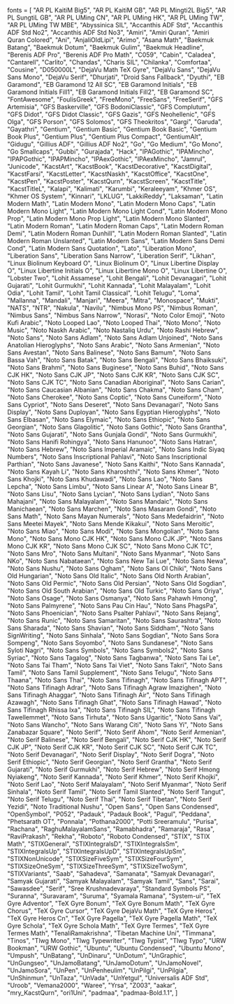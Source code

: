 fonts = [
    "AR PL KaitiM Big5",
    "AR PL KaitiM GB",
    "AR PL Mingti2L Big5",
    "AR PL SungtiL GB",
    "AR PL UMing CN",
    "AR PL UMing HK",
    "AR PL UMing TW",
    "AR PL UMing TW MBE",
    "Abyssinica SIL",
    "Accanthis ADF Std",
    "Accanthis ADF Std No2",
    "Accanthis ADF Std No3",
    "Amiri",
    "Amiri Quran",
    "Amiri Quran Colored",
    "Ani",
    "AnjaliOldLipi",
    "Arimo",
    "Asana Math",
    "Baekmuk Batang",
    "Baekmuk Dotum",
    "Baekmuk Gulim",
    "Baekmuk Headline",
    "Berenis ADF Pro",
    "Berenis ADF Pro Math",
    "C059",
    "Cabin",
    "Caladea",
    "Cantarell",
    "Carlito",
    "Chandas",
    "Charis SIL",
    "Chilanka",
    "Comfortaa",
    "Cousine",
    "D050000L",
    "DejaVu Math TeX Gyre",
    "DejaVu Sans",
    "DejaVu Sans Mono",
    "DejaVu Serif",
    "Dhurjati",
    "Droid Sans Fallback",
    "Dyuthi",
    "EB Garamond",
    "EB Garamond 12 All SC",
    "EB Garamond Initials",
    "EB Garamond Initials Fill1",
    "EB Garamond Initials Fill2",
    "EB Garamond SC",
    "FontAwesome",
    "FoulisGreek",
    "FreeMono",
    "FreeSans",
    "FreeSerif",
    "GFS Artemisia",
    "GFS Baskerville",
    "GFS BodoniClassic",
    "GFS Complutum",
    "GFS Didot",
    "GFS Didot Classic",
    "GFS Gazis",
    "GFS Neohellenic",
    "GFS Olga",
    "GFS Porson",
    "GFS Solomos",
    "GFS Theokritos",
    "Gargi",
    "Garuda",
    "Gayathri",
    "Gentium",
    "Gentium Basic",
    "Gentium Book Basic",
    "Gentium Book Plus",
    "Gentium Plus",
    "Gentium Plus Compact",
    "GentiumAlt",
    "Gidugu",
    "Gillius ADF",
    "Gillius ADF No2",
    "Go",
    "Go Medium",
    "Go Mono",
    "Go Smallcaps",
    "Gubbi",
    "Gurajada",
    "Hack",
    "IPAGothic",
    "IPAMincho",
    "IPAPGothic",
    "IPAPMincho",
    "IPAexGothic",
    "IPAexMincho",
    "Jamrul",
    "Junicode",
    "KacstArt",
    "KacstBook",
    "KacstDecorative",
    "KacstDigital",
    "KacstFarsi",
    "KacstLetter",
    "KacstNaskh",
    "KacstOffice",
    "KacstOne",
    "KacstPen",
    "KacstPoster",
    "KacstQurn",
    "KacstScreen",
    "KacstTitle",
    "KacstTitleL",
    "Kalapi",
    "Kalimati",
    "Karumbi",
    "Keraleeyam",
    "Khmer OS",
    "Khmer OS System",
    "Kinnari",
    "LKLUG",
    "LakkiReddy",
    "Laksaman",
    "Latin Modern Math",
    "Latin Modern Mono",
    "Latin Modern Mono Caps",
    "Latin Modern Mono Light",
    "Latin Modern Mono Light Cond",
    "Latin Modern Mono Prop",
    "Latin Modern Mono Prop Light",
    "Latin Modern Mono Slanted",
    "Latin Modern Roman",
    "Latin Modern Roman Caps",
    "Latin Modern Roman Demi",
    "Latin Modern Roman Dunhill",
    "Latin Modern Roman Slanted",
    "Latin Modern Roman Unslanted",
    "Latin Modern Sans",
    "Latin Modern Sans Demi Cond",
    "Latin Modern Sans Quotation",
    "Lato",
    "Liberation Mono",
    "Liberation Sans",
    "Liberation Sans Narrow",
    "Liberation Serif",
    "Likhan",
    "Linux Biolinum Keyboard O",
    "Linux Biolinum O",
    "Linux Libertine Display O",
    "Linux Libertine Initials O",
    "Linux Libertine Mono O",
    "Linux Libertine O",
    "Lobster Two",
    "Lohit Assamese",
    "Lohit Bengali",
    "Lohit Devanagari",
    "Lohit Gujarati",
    "Lohit Gurmukhi",
    "Lohit Kannada",
    "Lohit Malayalam",
    "Lohit Odia",
    "Lohit Tamil",
    "Lohit Tamil Classical",
    "Lohit Telugu",
    "Loma",
    "Mallanna",
    "Mandali",
    "Manjari",
    "Meera",
    "Mitra",
    "Monospace",
    "Mukti",
    "NATS",
    "NTR",
    "Nakula",
    "Navilu",
    "Nimbus Mono PS",
    "Nimbus Roman",
    "Nimbus Sans",
    "Nimbus Sans Narrow",
    "Norasi",
    "Noto Color Emoji",
    "Noto Kufi Arabic",
    "Noto Looped Lao",
    "Noto Looped Thai",
    "Noto Mono",
    "Noto Music",
    "Noto Naskh Arabic",
    "Noto Nastaliq Urdu",
    "Noto Rashi Hebrew",
    "Noto Sans",
    "Noto Sans Adlam",
    "Noto Sans Adlam Unjoined",
    "Noto Sans Anatolian Hieroglyphs",
    "Noto Sans Arabic",
    "Noto Sans Armenian",
    "Noto Sans Avestan",
    "Noto Sans Balinese",
    "Noto Sans Bamum",
    "Noto Sans Bassa Vah",
    "Noto Sans Batak",
    "Noto Sans Bengali",
    "Noto Sans Bhaiksuki",
    "Noto Sans Brahmi",
    "Noto Sans Buginese",
    "Noto Sans Buhid",
    "Noto Sans CJK HK",
    "Noto Sans CJK JP",
    "Noto Sans CJK KR",
    "Noto Sans CJK SC",
    "Noto Sans CJK TC",
    "Noto Sans Canadian Aboriginal",
    "Noto Sans Carian",
    "Noto Sans Caucasian Albanian",
    "Noto Sans Chakma",
    "Noto Sans Cham",
    "Noto Sans Cherokee",
    "Noto Sans Coptic",
    "Noto Sans Cuneiform",
    "Noto Sans Cypriot",
    "Noto Sans Deseret",
    "Noto Sans Devanagari",
    "Noto Sans Display",
    "Noto Sans Duployan",
    "Noto Sans Egyptian Hieroglyphs",
    "Noto Sans Elbasan",
    "Noto Sans Elymaic",
    "Noto Sans Ethiopic",
    "Noto Sans Georgian",
    "Noto Sans Glagolitic",
    "Noto Sans Gothic",
    "Noto Sans Grantha",
    "Noto Sans Gujarati",
    "Noto Sans Gunjala Gondi",
    "Noto Sans Gurmukhi",
    "Noto Sans Hanifi Rohingya",
    "Noto Sans Hanunoo",
    "Noto Sans Hatran",
    "Noto Sans Hebrew",
    "Noto Sans Imperial Aramaic",
    "Noto Sans Indic Siyaq Numbers",
    "Noto Sans Inscriptional Pahlavi",
    "Noto Sans Inscriptional Parthian",
    "Noto Sans Javanese",
    "Noto Sans Kaithi",
    "Noto Sans Kannada",
    "Noto Sans Kayah Li",
    "Noto Sans Kharoshthi",
    "Noto Sans Khmer",
    "Noto Sans Khojki",
    "Noto Sans Khudawadi",
    "Noto Sans Lao",
    "Noto Sans Lepcha",
    "Noto Sans Limbu",
    "Noto Sans Linear A",
    "Noto Sans Linear B",
    "Noto Sans Lisu",
    "Noto Sans Lycian",
    "Noto Sans Lydian",
    "Noto Sans Mahajani",
    "Noto Sans Malayalam",
    "Noto Sans Mandaic",
    "Noto Sans Manichaean",
    "Noto Sans Marchen",
    "Noto Sans Masaram Gondi",
    "Noto Sans Math",
    "Noto Sans Mayan Numerals",
    "Noto Sans Medefaidrin",
    "Noto Sans Meetei Mayek",
    "Noto Sans Mende Kikakui",
    "Noto Sans Meroitic",
    "Noto Sans Miao",
    "Noto Sans Modi",
    "Noto Sans Mongolian",
    "Noto Sans Mono",
    "Noto Sans Mono CJK HK",
    "Noto Sans Mono CJK JP",
    "Noto Sans Mono CJK KR",
    "Noto Sans Mono CJK SC",
    "Noto Sans Mono CJK TC",
    "Noto Sans Mro",
    "Noto Sans Multani",
    "Noto Sans Myanmar",
    "Noto Sans NKo",
    "Noto Sans Nabataean",
    "Noto Sans New Tai Lue",
    "Noto Sans Newa",
    "Noto Sans Nushu",
    "Noto Sans Ogham",
    "Noto Sans Ol Chiki",
    "Noto Sans Old Hungarian",
    "Noto Sans Old Italic",
    "Noto Sans Old North Arabian",
    "Noto Sans Old Permic",
    "Noto Sans Old Persian",
    "Noto Sans Old Sogdian",
    "Noto Sans Old South Arabian",
    "Noto Sans Old Turkic",
    "Noto Sans Oriya",
    "Noto Sans Osage",
    "Noto Sans Osmanya",
    "Noto Sans Pahawh Hmong",
    "Noto Sans Palmyrene",
    "Noto Sans Pau Cin Hau",
    "Noto Sans PhagsPa",
    "Noto Sans Phoenician",
    "Noto Sans Psalter Pahlavi",
    "Noto Sans Rejang",
    "Noto Sans Runic",
    "Noto Sans Samaritan",
    "Noto Sans Saurashtra",
    "Noto Sans Sharada",
    "Noto Sans Shavian",
    "Noto Sans Siddham",
    "Noto Sans SignWriting",
    "Noto Sans Sinhala",
    "Noto Sans Sogdian",
    "Noto Sans Sora Sompeng",
    "Noto Sans Soyombo",
    "Noto Sans Sundanese",
    "Noto Sans Syloti Nagri",
    "Noto Sans Symbols",
    "Noto Sans Symbols2",
    "Noto Sans Syriac",
    "Noto Sans Tagalog",
    "Noto Sans Tagbanwa",
    "Noto Sans Tai Le",
    "Noto Sans Tai Tham",
    "Noto Sans Tai Viet",
    "Noto Sans Takri",
    "Noto Sans Tamil",
    "Noto Sans Tamil Supplement",
    "Noto Sans Telugu",
    "Noto Sans Thaana",
    "Noto Sans Thai",
    "Noto Sans Tifinagh",
    "Noto Sans Tifinagh APT",
    "Noto Sans Tifinagh Adrar",
    "Noto Sans Tifinagh Agraw Imazighen",
    "Noto Sans Tifinagh Ahaggar",
    "Noto Sans Tifinagh Air",
    "Noto Sans Tifinagh Azawagh",
    "Noto Sans Tifinagh Ghat",
    "Noto Sans Tifinagh Hawad",
    "Noto Sans Tifinagh Rhissa Ixa",
    "Noto Sans Tifinagh SIL",
    "Noto Sans Tifinagh Tawellemmet",
    "Noto Sans Tirhuta",
    "Noto Sans Ugaritic",
    "Noto Sans Vai",
    "Noto Sans Wancho",
    "Noto Sans Warang Citi",
    "Noto Sans Yi",
    "Noto Sans Zanabazar Square",
    "Noto Serif",
    "Noto Serif Ahom",
    "Noto Serif Armenian",
    "Noto Serif Balinese",
    "Noto Serif Bengali",
    "Noto Serif CJK HK",
    "Noto Serif CJK JP",
    "Noto Serif CJK KR",
    "Noto Serif CJK SC",
    "Noto Serif CJK TC",
    "Noto Serif Devanagari",
    "Noto Serif Display",
    "Noto Serif Dogra",
    "Noto Serif Ethiopic",
    "Noto Serif Georgian",
    "Noto Serif Grantha",
    "Noto Serif Gujarati",
    "Noto Serif Gurmukhi",
    "Noto Serif Hebrew",
    "Noto Serif Hmong Nyiakeng",
    "Noto Serif Kannada",
    "Noto Serif Khmer",
    "Noto Serif Khojki",
    "Noto Serif Lao",
    "Noto Serif Malayalam",
    "Noto Serif Myanmar",
    "Noto Serif Sinhala",
    "Noto Serif Tamil",
    "Noto Serif Tamil Slanted",
    "Noto Serif Tangut",
    "Noto Serif Telugu",
    "Noto Serif Thai",
    "Noto Serif Tibetan",
    "Noto Serif Yezidi",
    "Noto Traditional Nushu",
    "Open Sans",
    "Open Sans Condensed",
    "OpenSymbol",
    "P052",
    "Padauk",
    "Padauk Book",
    "Pagul",
    "Peddana",
    "Phetsarath OT",
    "Ponnala",
    "Pothana2000",
    "Potti Sreeramulu",
    "Purisa",
    "Rachana",
    "RaghuMalayalamSans",
    "Ramabhadra",
    "Ramaraja",
    "Rasa",
    "RaviPrakash",
    "Rekha",
    "Roboto",
    "Roboto Condensed",
    "STIX",
    "STIX Math",
    "STIXGeneral",
    "STIXIntegralsD",
    "STIXIntegralsSm",
    "STIXIntegralsUp",
    "STIXIntegralsUpD",
    "STIXIntegralsUpSm",
    "STIXNonUnicode",
    "STIXSizeFiveSym",
    "STIXSizeFourSym",
    "STIXSizeOneSym",
    "STIXSizeThreeSym",
    "STIXSizeTwoSym",
    "STIXVariants",
    "Saab",
    "Sahadeva",
    "Samanata",
    "Samyak Devanagari",
    "Samyak Gujarati",
    "Samyak Malayalam",
    "Samyak Tamil",
    "Sans",
    "Sarai",
    "Sawasdee",
    "Serif",
    "Sree Krushnadevaraya",
    "Standard Symbols PS",
    "Suranna",
    "Suravaram",
    "Suruma",
    "Syamala Ramana",
    "System-ui",
    "TeX Gyre Adventor",
    "TeX Gyre Bonum",
    "TeX Gyre Bonum Math",
    "TeX Gyre Chorus",
    "TeX Gyre Cursor",
    "TeX Gyre DejaVu Math",
    "TeX Gyre Heros",
    "TeX Gyre Heros Cn",
    "TeX Gyre Pagella",
    "TeX Gyre Pagella Math",
    "TeX Gyre Schola",
    "TeX Gyre Schola Math",
    "TeX Gyre Termes",
    "TeX Gyre Termes Math",
    "TenaliRamakrishna",
    "Tibetan Machine Uni",
    "Timmana",
    "Tinos",
    "Tlwg Mono",
    "Tlwg Typewriter",
    "Tlwg Typist",
    "Tlwg Typo",
    "URW Bookman",
    "URW Gothic",
    "Ubuntu",
    "Ubuntu Condensed",
    "Ubuntu Mono",
    "Umpush",
    "UnBatang",
    "UnDinaru",
    "UnDotum",
    "UnGraphic",
    "UnGungseo",
    "UnJamoBatang",
    "UnJamoDotum",
    "UnJamoNovel",
    "UnJamoSora",
    "UnPen",
    "UnPenheulim",
    "UnPilgi",
    "UnPilgia",
    "UnShinmun",
    "UnTaza",
    "UnVada",
    "UnYetgul",
    "Universalis ADF Std",
    "Uroob",
    "Vemana2000",
    "Waree",
    "Yrsa",
    "Z003",
    "aakar",
    "mry_KacstQurn",
    "ori1Uni",
    "padmaa",
    "padmaa-Bold.1.1",
]